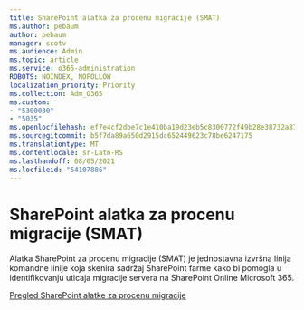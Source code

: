 ```yaml
---
title: SharePoint alatka za procenu migracije (SMAT)
ms.author: pebaum
author: pebaum
manager: scotv
ms.audience: Admin
ms.topic: article
ms.service: o365-administration
ROBOTS: NOINDEX, NOFOLLOW
localization_priority: Priority
ms.collection: Adm_O365
ms.custom:
- "5300030"
- "5035"
ms.openlocfilehash: ef7e4cf2dbe7c1e410ba19d23eb5c8300772f49b28e38732a87722259b46f02d
ms.sourcegitcommit: b5f7da89a650d2915dc652449623c78be6247175
ms.translationtype: MT
ms.contentlocale: sr-Latn-RS
ms.lasthandoff: 08/05/2021
ms.locfileid: "54107886"
---
```

# <a name="sharepoint-migration-assessment-tool-smat"></a>SharePoint alatka za procenu migracije (SMAT)

Alatka SharePoint za procenu migracije (SMAT) je jednostavna izvršna linija komandne linije koja skenira sadržaj SharePoint farme kako bi pomogla u identifikovanju uticaja migracije servera na SharePoint Online Microsoft 365.

[Pregled SharePoint alatke za procenu migracije](https://docs.microsoft.com/sharepointmigration/overview-of-the-sharepoint-migration-assessment-tool)
